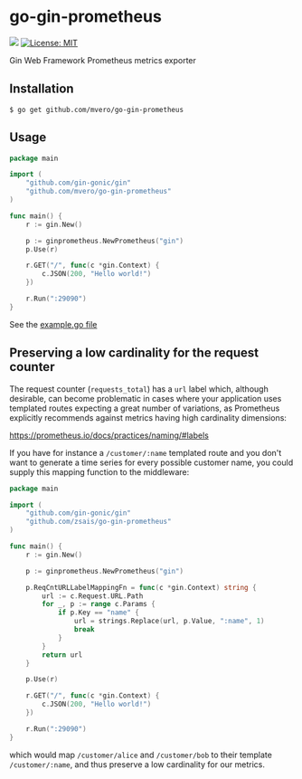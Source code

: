 # go-gin-prometheus
[![](https://godoc.org/github.com/zsais/go-gin-prometheus?status.svg)](https://godoc.org/github.com/zsais/go-gin-prometheus) [![License: MIT](https://img.shields.io/badge/License-MIT-yellow.svg)](https://opensource.org/licenses/MIT)

Gin Web Framework Prometheus metrics exporter

## Installation

`$ go get github.com/mvero/go-gin-prometheus`

## Usage

```go
package main

import (
	"github.com/gin-gonic/gin"
	"github.com/mvero/go-gin-prometheus"
)

func main() {
	r := gin.New()

	p := ginprometheus.NewPrometheus("gin")
	p.Use(r)

	r.GET("/", func(c *gin.Context) {
		c.JSON(200, "Hello world!")
	})

	r.Run(":29090")
}
```

See the [example.go file](https://github.com/zsais/go-gin-prometheus/blob/master/example/example.go)

## Preserving a low cardinality for the request counter

The request counter (`requests_total`) has a `url` label which,
although desirable, can become problematic in cases where your
application uses templated routes expecting a great number of
variations, as Prometheus explicitly recommends against metrics having
high cardinality dimensions:

https://prometheus.io/docs/practices/naming/#labels

If you have for instance a `/customer/:name` templated route and you
don't want to generate a time series for every possible customer name,
you could supply this mapping function to the middleware:

```go
package main

import (
	"github.com/gin-gonic/gin"
	"github.com/zsais/go-gin-prometheus"
)

func main() {
	r := gin.New()

	p := ginprometheus.NewPrometheus("gin")

	p.ReqCntURLLabelMappingFn = func(c *gin.Context) string {
		url := c.Request.URL.Path
		for _, p := range c.Params {
			if p.Key == "name" {
				url = strings.Replace(url, p.Value, ":name", 1)
				break
			}
		}
		return url
	}

	p.Use(r)

	r.GET("/", func(c *gin.Context) {
		c.JSON(200, "Hello world!")
	})

	r.Run(":29090")
}
```

which would map `/customer/alice` and `/customer/bob` to their
template `/customer/:name`, and thus preserve a low cardinality for
our metrics.
